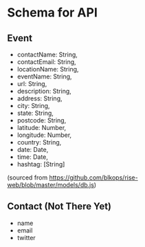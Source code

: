 # Schema for API

## Event

  * contactName: String,
  * contactEmail: String,
  * locationName: String,
  * eventName: String,
  * url: String,
  * description: String,
  * address: String,
  * city: String,
  * state: String,
  * postcode: String,
  * latitude: Number,
  * longitude: Number,
  * country: String,
  * date: Date,
  * time: Date,
  * hashtag: [String]

  (sourced from <https://github.com/blkops/rise-web/blob/master/models/db.js>)

## Contact (Not There Yet)

  * name
  * email
  * twitter
